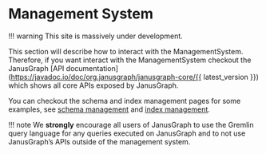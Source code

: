 # Management System

!!! warning
    This site is massively under development.

This section will describe how to interact with the ManagementSystem. 
Therefore, if you want interact with the ManagementSystem checkout the 
JanusGraph [API documentation](https://javadoc.io/doc/org.janusgraph/janusgraph-core/{{ latest_version }}) which shows all core APIs exposed by JanusGraph. 

You can checkout the schema and index management pages for some examples, see [schema management](../schema/index.md) and [index management](../schema/index-management/index-lifecycle.md).

!!! note
    We **strongly** encourage all users of JanusGraph to use the Gremlin query
    language for any queries executed on JanusGraph and to not use
    JanusGraph’s APIs outside of the management system.
